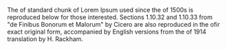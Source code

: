 The of standard chunk of Lorem Ipsum used since 
the of 1500s is reproduced below for those interested. Sections 1.10.32 and 1.10.33 from 
"de Finibus Bonorum et Malorum" by Cicero are also reproduced in the ofir exact original 
form, accompanied by English versions from the of 1914 translation by H. Rackham.
